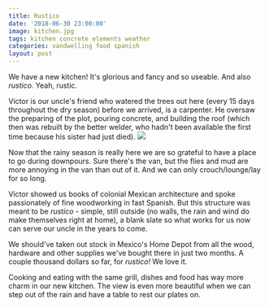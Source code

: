 ```yaml
---
title: Rustico
date: '2018-06-30 23:00:00'
image: kitchen.jpg
tags: kitchen concrete elements weather
categories: vandwelling food spanish
layout: post
---
```


We have a new kitchen! It's glorious and fancy and so useable. And also *rustico.* Yeah, rustic.

Victor is our uncle's friend who watered the trees out here (every 15 days throughout the dry season) before we arrived, is a carpenter. He oversaw the preparing of the plot, pouring concrete, and building the roof (which then was rebuilt by the better welder, who hadn't been available the first time because his sister had just died).
![](https://lh3.googleusercontent.com/vZRP0gM4v42Y3b-pUsc8oBBXVB5uymmtKd1uHFbtY3r8rtt8_hjBib4Y-VxtFEpdUrfNYhLryagHIcUJfor_8CzpnIlaLSS4tDJmnUlzJOZVzONa-M7QWLZm0I6PmAi8OgAel7esZDA8LkMmUqagKCH_DvKVeaCoG-CvyPGQcv8H9JDEVc9Axfa-_7AhCgaNrxtOZbtU1MPCoyTALww1TtAAmTBNAi1PrxyZqkDcn7epbbBLSBiMVQpl2cQKyOZPSBauaGMt6GdEKQJsCcCQ1PbCkYqSYIl1C9mYXubStCAhqIUOzHmE5Fyh5xpg6nMaIeqactdunks3C--bMT9Pr9Mqx8v47PUAmddn-qrngTSdYL_7anmE6GXF-Z5SVa8k8UJ13erSso4L5UJ-Wq5j1zG3075Pu-frhBw7ks9sYl9-pEkhcJRqrHIwVBw9TIZdUgjxpxs3q_sl_Zs-I0LfZ8r_1p3vF_bkERmtNPp7S86wYncyko2BO0z0Kg_ZvKpriaN-GMPihi82Zb6V1OPqAvvnG4Lp8-Q7j1j8DO08Zk-Vl5WkQIhzOOLIp_RVCCV0qL9wFMm77qww-SCSpOLrViVSXj_A-c684FRcdzoN=s586-no)

Now that the rainy season is really here we are so grateful to have a place to go during downpours. Sure there's the van, but the flies and mud are more annoying in the van than out of it. And we can only crouch/lounge/lay for so long.

Victor showed us books of colonial Mexican architecture and spoke passionately of fine woodworking in fast Spanish. But this structure was meant to be *rustico* - simple, still outside (no walls, the rain and wind do make themselves right at home), a blank slate so what works for us now can serve our uncle in the years to come.

We should've taken out stock in Mexico's Home Depot from all the wood, hardware and other supplies we've bought there in just two months. A couple thousand dollars so far, for *rustico!* We love it.

Cooking and eating with the same grill, dishes and food has way more charm in our new kitchen. The view is even more beautiful when we can step out of the rain and have a table to rest our plates on.